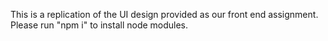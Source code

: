 This is a replication of the UI design provided as our front end assignment.
Please run "npm i" to install node modules.